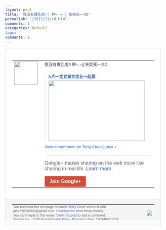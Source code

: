 ```yaml
---
layout: post
title: '我沒有爆乳啦!! 幹= =|| 快笑死~~XD'
permalink: '/2012/11/xd.html'
comments: 1
categories: Default
tags: 
comments: 1
---
```

<div style="border:solid 1px #dfdfdf;color:#686868;font:13px Arial"><div style="background-color:#fff;padding:20px;"><table cellpadding="0" cellspacing="0"><tr><td style="padding-right:15px;vertical-align:top"><a href="https://plus.google.com/_/notifications/emlink?emrecipient=110200756825219614165&amp;emid=CPCM9urtr7MCFQFwTAodAxYAAA&amp;path=%2F108643996575278738906&amp;dt=1351844670313&amp;uob=8"><img height="75" src="https://lh3.googleusercontent.com/-KKRGTyJ5Bl0/AAAAAAAAAAI/AAAAAAAAEEY/jllxqER5dCk/s75-c-k-a/photo.jpg" style="border:solid 1px #cccccc;" width="75"/></a></td><td style="width:578px;color:#333;font:13px Arial;vertical-align:top"><div style="padding-bottom:10px">我沒有爆乳啦!! 幹= =||  快笑死~~XD</div><div style="margin-top:10px;padding-left:10px; border-left:2px solid #EAEAEA"><span style="margin-right:5px"><div style="margin-bottom:4px;font-weight:bold"><a href="https://plus.google.com/_/notifications/emlink?emrecipient=110200756825219614165&amp;emid=CPCM9urtr7MCFQFwTAodAxYAAA&amp;path=%2F108643996575278738906%2Fposts%2FhEXJwPY49Py%3Fgpinv%3DAMIXal-yfiNcyoBWdYar_jl2LM277gHSKmZQza9I-QyPVx6FFaOl_16Lg6H8uEWaA-iRER7xBnXKB3ULjK5v6e_uwQvK9JHiS2iZ3lL6zqT29W3vAT2e87o&amp;dt=1351844670313&amp;uob=8" style="color:#3366CC;text-decoration:none;text-decoration:none">A片一定要跟女朋友一起看</a></div><a href="https://plus.google.com/_/notifications/emlink?emrecipient=110200756825219614165&amp;emid=CPCM9urtr7MCFQFwTAodAxYAAA&amp;path=%2F108643996575278738906%2Fposts%2FhEXJwPY49Py%3Fgpinv%3DAMIXal-yfiNcyoBWdYar_jl2LM277gHSKmZQza9I-QyPVx6FFaOl_16Lg6H8uEWaA-iRER7xBnXKB3ULjK5v6e_uwQvK9JHiS2iZ3lL6zqT29W3vAT2e87o&amp;dt=1351844670313&amp;uob=8" style="color:#3366CC;text-decoration:none"><img border="0" src="https://images2-focus-opensocial.googleusercontent.com/gadgets/proxy?url=http://i3.ytimg.com/vi/2dy4L8Tbo_s/hqdefault.jpg&amp;container=focus&amp;gadget=a&amp;rewriteMime=image/*&amp;refresh=31536000&amp;resize_h=195" style="width:312px;height:195px;display:block"/></a><div style="margin:5px 0 12px 0"><a href="http://www.youtube.com/v/2dy4L8Tbo_s?version=3&amp;autohide=1" style="color:#3366CC;text-decoration:none;text-decoration:none"> </a></div></span></div><a href="https://plus.google.com/_/notifications/emlink?emrecipient=110200756825219614165&amp;emid=CPCM9urtr7MCFQFwTAodAxYAAA&amp;path=%2F108643996575278738906%2Fposts%2FhEXJwPY49Py%3Fgpinv%3DAMIXal-yfiNcyoBWdYar_jl2LM277gHSKmZQza9I-QyPVx6FFaOl_16Lg6H8uEWaA-iRER7xBnXKB3ULjK5v6e_uwQvK9JHiS2iZ3lL6zqT29W3vAT2e87o&amp;dt=1351844670313&amp;uob=8" style="color:#3366CC;text-decoration:none">View or comment on Terry Chen's post »</a><div style="margin-top:20px;border-top:solid 1px #dfdfdf"><div style="padding:15px 0;color:#686868;font:16px Arial">Google+ makes sharing on the web more like sharing in real life. <a href="http://www.google.com/+/learnmore/" style="color:#3366CC;text-decoration:none">Learn more</a>.</div><a href="https://plus.google.com/_/notifications/emlink?emrecipient=110200756825219614165&amp;emid=CPCM9urtr7MCFQFwTAodAxYAAA&amp;path=%2F%3Fgpinv%3DAMIXal-yfiNcyoBWdYar_jl2LM277gHSKmZQza9I-QyPVx6FFaOl_16Lg6H8uEWaA-iRER7xBnXKB3ULjK5v6e_uwQvK9JHiS2iZ3lL6zqT29W3vAT2e87o&amp;dt=1351844670313&amp;uob=8" style="display:inline-block;padding:7px 15px;background-color:#d44b38; color:#fff;font-size:16px; font-weight:bold;border-radius:2px;-webkit-border-radius:2px; -moz-border-radius:2px;border:solid 1px #c43b28; white-space:nowrap;text-decoration:none">Join Google+</a></div></td></tr></table></div><div style="border-top:solid 1px #dfdfdf;padding:0 20px; background-color:#f5f5f5"><table cellpadding="0" cellspacing="0" style="height:50px"><tbody><tr><td style="vertical-align:middle;width:100%; color:#636363;font:11px Arial; line-height:120%">You received this message because <a href="https://plus.google.com/_/notifications/emlink?emrecipient=110200756825219614165&amp;emid=CPCM9urtr7MCFQFwTAodAxYAAA&amp;path=%2F108643996575278738906%3Fgpinv%3DAMIXal-yfiNcyoBWdYar_jl2LM277gHSKmZQza9I-QyPVx6FFaOl_16Lg6H8uEWaA-iRER7xBnXKB3ULjK5v6e_uwQvK9JHiS2iZ3lL6zqT29W3vAT2e87o&amp;dt=1351844670313&amp;uob=8" style="color:#3366CC;text-decoration:none">Terry Chen</a> shared it with jack29834582t@gmail.com. <a href="https://plus.google.com/_/notifications/emlink?emrecipient=110200756825219614165&amp;emid=CPCM9urtr7MCFQFwTAodAxYAAA&amp;path=%2F_%2Fnonplus%2Femailsettings%3Fgpinv%3DAMIXal-yfiNcyoBWdYar_jl2LM277gHSKmZQza9I-QyPVx6FFaOl_16Lg6H8uEWaA-iRER7xBnXKB3ULjK5v6e_uwQvK9JHiS2iZ3lL6zqT29W3vAT2e87o%26est%3DADH5u8WQxLJf5y0D518FGs938pLgaLGqDcTADn3woXmmkN9xBE6n-D6yAh6yyRcAifFAI0uCYzzFxTz4j9xdcLkS52bEFddx2QZvvWESWwk3fTuAVmzwKR8Zt6lh1nMcFkZETum4YslfFNXucyC5Q192SRBcJiz25A&amp;dt=1351844670313&amp;uob=8" style="color:#3366CC;text-decoration:none">Unsubscribe</a> from these emails.<br/>You can't reply to this email. <a href="https://plus.google.com/_/notifications/emlink?emrecipient=110200756825219614165&amp;emid=CPCM9urtr7MCFQFwTAodAxYAAA&amp;path=%2F108643996575278738906%2Fposts%2FhEXJwPY49Py%3Fgpinv%3DAMIXal-yfiNcyoBWdYar_jl2LM277gHSKmZQza9I-QyPVx6FFaOl_16Lg6H8uEWaA-iRER7xBnXKB3ULjK5v6e_uwQvK9JHiS2iZ3lL6zqT29W3vAT2e87o&amp;dt=1351844670313&amp;uob=8" style="color:#3366CC;text-decoration:none">View the post</a> to add a comment.<br/>Google Inc., 1600 Amphitheatre Pkwy, Mountain View, CA 94043 USA<br/></td><td><img src="https://ssl.gstatic.com/s2/oz/images/notifications/logo/google-plus-6617a72bb36cc548861652780c9e6ff1.png"/></td></tr></tbody></table></div></div>